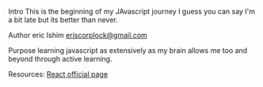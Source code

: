 Intro
    This is the beginning of my JAvascript journey
    I guess you can say I'm a bit late but its better than never.

Author
    eric Ishim <eriscorplock@gmail.com>

Purpose
    learning  javascript as extensively as my brain allows me too and beyond through
    active learning.

Resources:
    [React official page](https://react.dev/learn/)
